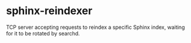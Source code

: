 sphinx-reindexer
================

TCP server accepting requests to reindex a specific Sphinx index, waiting for it to be rotated by searchd.
